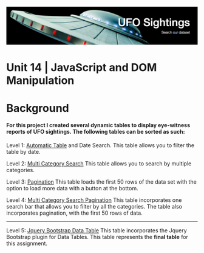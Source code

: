 
![title](header.png)

# Unit 14 | JavaScript and DOM Manipulation

# Background

#### For this project I created several dynamic tables to display eye-witness reports of UFO sightings. The following tables can be sorted as such:

Level 1: [Automatic Table](https://github.com/ABFdata/Homework/blob/master/DynamicTable/UFOTableFilters/1date_index.html) and Date Search. This table allows you to filter the table by date. 
    

Level 2: [Multi Category Search](https://github.com/ABFdata/Homework/blob/master/DynamicTable/UFOTableFilters/2multi_category.html) This table allows you to search by multiple categories.

Level 3: [Pagination](https://github.com/ABFdata/Homework/blob/master/DynamicTable/UFOTableFilters/3pagination.html) This table loads the first 50 rows of the data set with the option to load more data with a button at the bottom. 

Level 4: [Multi Category Search Pagination](https://github.com/ABFdata/Homework/blob/master/DynamicTable/UFOTableFilters/4multi_pagination.html) This table incorporates one search bar that allows you to filter by all the categories. The table also incorporates pagination, with the first 50 rows of data. 

<hr>

Level 5: [Jquery Bootstrap Data Table](https://github.com/ABFdata/Homework/blob/master/DynamicTable/UFOTableFilters/6jquery_table.html) This table incorporates the Jquery Bootstrap plugin for Data Tables. This table represents the <strong>final table</strong> for this assignment.


```python

```

